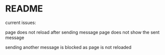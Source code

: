 # README

current issues:


page does not reload after sending message
page does not show the sent message


sending another message is blocked as page is not reloaded

